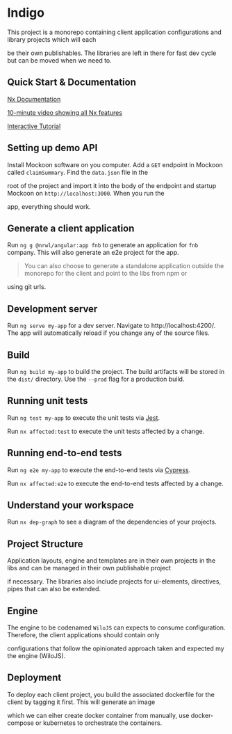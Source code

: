 # Indigo

This project is a monorepo containing client application configurations and library projects which will each

be their own publishables. The libraries are left in there for fast dev cycle but can be moved when we need to.


## Quick Start & Documentation

[Nx Documentation](https://nx.dev/angular)

[10-minute video showing all Nx features](https://nx.dev/angular/getting-started/what-is-nx)

[Interactive Tutorial](https://nx.dev/angular/tutorial/01-create-application)

## Setting up demo API
 Install Mockoon software on you computer. Add a `GET` endpoint in Mockoon called `claimSummary`. Find the `data.json` file in the 
 
 root of the project and import it into the body of the endpoint and startup Mockoon on `http://localhost:3000`. When you run the 
 
 app, everything should work.




## Generate a client application

Run `ng g @nrwl/angular:app fnb` to generate an application for `fnb` company. This will also generate an e2e project for the app.

> You can also choose to generate a standalone application outside the monorepo for the client and point to the libs from npm or 

using git urls.


## Development server

Run `ng serve my-app` for a dev server. Navigate to http://localhost:4200/. The app will automatically reload if you change any of the source files.


## Build

Run `ng build my-app` to build the project. The build artifacts will be stored in the `dist/` directory. Use the `--prod` flag for a production build.

## Running unit tests

Run `ng test my-app` to execute the unit tests via [Jest](https://jestjs.io).

Run `nx affected:test` to execute the unit tests affected by a change.

## Running end-to-end tests

Run `ng e2e my-app` to execute the end-to-end tests via [Cypress](https://www.cypress.io).

Run `nx affected:e2e` to execute the end-to-end tests affected by a change.

## Understand your workspace

Run `nx dep-graph` to see a diagram of the dependencies of your projects.

## Project Structure

Application layouts, engine and templates are in their own projects in the libs and can be managed in their own publishable project 

if necessary. The libraries also include projects for ui-elements, directives, pipes that can also be extended.

## Engine
The engine to be codenamed `WiloJS` can expects to consume configuration. Therefore, the client applications should contain only 

configurations that follow the opinionated approach taken and expected my the engine (WiloJS).


## Deployment
To deploy each client project, you build the associated dockerfile for the client by tagging it first. This will generate an image 

which we can eiher create docker container from manually, use docker-compose or kubernetes to orchestrate the containers.
